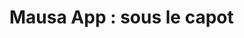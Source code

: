 <!-- .slide: class="first-slide" sfeir-level="2" sfeir-techno="xxx" -->

<!-- .slide: data-background="./assets/images/streetart.jpeg" class="transition" -->

# Mausa App : sous le capot
